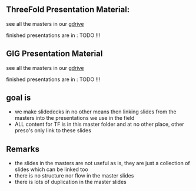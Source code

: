 ## ThreeFold Presentation Material:

see all the masters in our [gdrive](https://drive.google.com/drive/folders/0B_dXq0dA11-sdHFtY2c1NE5NbUk?usp=sharing)

finished presentations are in : TODO !!!

## GIG Presentation Material

see all the masters in our [gdrive](https://drive.google.com/drive/folders/1IQLlHYB8YGFNkbtubkFt0mxjXAQ5R1k1?usp=sharing)

finished presentations are in : TODO !!!

## goal is 

- we make slidedecks in no other means then linking slides from the masters into the presentations we use in the field
- ALL content for TF is in this master folder and at no other place, other preso's only link to these slides

## Remarks

- the slides in the masters are not useful as is, they are just a collection of slides which can be linked too
- there is no structure nor flow in the master slides
- there is lots of duplication in the master slides



